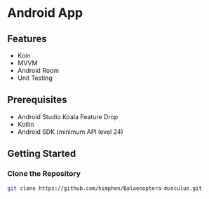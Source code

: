# Android App

## Features
- Koin
- MVVM
- Android Room
- Unit Testing

## Prerequisites
- Android Studio Koala Feature Drop
- Kotlin
- Android SDK (minimum API level 24)

## Getting Started

### Clone the Repository
```bash
git clone https://github.com/himphen/Balaenoptera-musculus.git